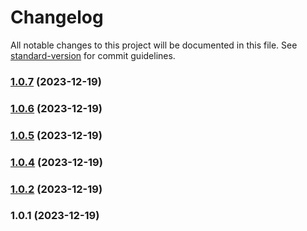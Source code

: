 # Changelog

All notable changes to this project will be documented in this file. See [standard-version](https://github.com/conventional-changelog/standard-version) for commit guidelines.

### [1.0.7](https://github.com/runetid/js-sdk/compare/v1.0.6...v1.0.7) (2023-12-19)

### [1.0.6](https://github.com/runetid/js-sdk/compare/v1.0.5...v1.0.6) (2023-12-19)

### [1.0.5](https://github.com/runetid/js-sdk/compare/v1.0.4...v1.0.5) (2023-12-19)

### [1.0.4](https://github.com/runetid/js-sdk/compare/v1.0.2...v1.0.4) (2023-12-19)

### [1.0.2](https://github.com/runetid/js-sdk/compare/v1.0.1...v1.0.2) (2023-12-19)

### 1.0.1 (2023-12-19)
